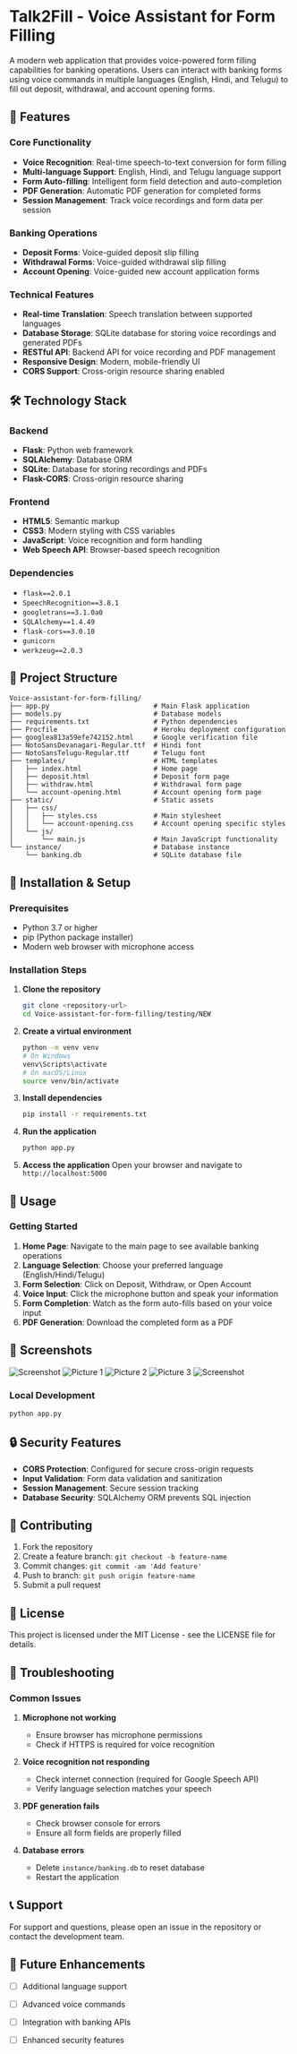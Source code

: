 # Talk2Fill - Voice Assistant for Form Filling

A modern web application that provides voice-powered form filling capabilities for banking operations. Users can interact with banking forms using voice commands in multiple languages (English, Hindi, and Telugu) to fill out deposit, withdrawal, and account opening forms.

## 🚀 Features

### Core Functionality
- **Voice Recognition**: Real-time speech-to-text conversion for form filling
- **Multi-language Support**: English, Hindi, and Telugu language support
- **Form Auto-filling**: Intelligent form field detection and auto-completion
- **PDF Generation**: Automatic PDF generation for completed forms
- **Session Management**: Track voice recordings and form data per session

### Banking Operations
- **Deposit Forms**: Voice-guided deposit slip filling
- **Withdrawal Forms**: Voice-guided withdrawal slip filling  
- **Account Opening**: Voice-guided new account application forms

### Technical Features
- **Real-time Translation**: Speech translation between supported languages
- **Database Storage**: SQLite database for storing voice recordings and generated PDFs
- **RESTful API**: Backend API for voice recording and PDF management
- **Responsive Design**: Modern, mobile-friendly UI
- **CORS Support**: Cross-origin resource sharing enabled

## 🛠️ Technology Stack

### Backend
- **Flask**: Python web framework
- **SQLAlchemy**: Database ORM
- **SQLite**: Database for storing recordings and PDFs
- **Flask-CORS**: Cross-origin resource sharing

### Frontend
- **HTML5**: Semantic markup
- **CSS3**: Modern styling with CSS variables
- **JavaScript**: Voice recognition and form handling
- **Web Speech API**: Browser-based speech recognition

### Dependencies
- `flask==2.0.1`
- `SpeechRecognition==3.8.1`
- `googletrans==3.1.0a0`
- `SQLAlchemy==1.4.49`
- `flask-cors==3.0.10`
- `gunicorn`
- `werkzeug==2.0.3`

## 📁 Project Structure

```
Voice-assistant-for-form-filling/
├── app.py                          # Main Flask application
├── models.py                       # Database models
├── requirements.txt                # Python dependencies
├── Procfile                        # Heroku deployment configuration
├── googlea813a59efe742152.html     # Google verification file
├── NotoSansDevanagari-Regular.ttf  # Hindi font
├── NotoSansTelugu-Regular.ttf      # Telugu font
├── templates/                      # HTML templates
│   ├── index.html                  # Home page
│   ├── deposit.html                # Deposit form page
│   ├── withdraw.html               # Withdrawal form page
│   └── account-opening.html        # Account opening form page
├── static/                         # Static assets
│   ├── css/
│   │   ├── styles.css              # Main stylesheet
│   │   └── account-opening.css     # Account opening specific styles
│   └── js/
│       └── main.js                 # Main JavaScript functionality
└── instance/                       # Database instance
    └── banking.db                  # SQLite database file
```

## 🚀 Installation & Setup

### Prerequisites
- Python 3.7 or higher
- pip (Python package installer)
- Modern web browser with microphone access

### Installation Steps

1. **Clone the repository**
   ```bash
   git clone <repository-url>
   cd Voice-assistant-for-form-filling/testing/NEW
   ```

2. **Create a virtual environment**
   ```bash
   python -m venv venv
   # On Windows
   venv\Scripts\activate
   # On macOS/Linux
   source venv/bin/activate
   ```

3. **Install dependencies**
   ```bash
   pip install -r requirements.txt
   ```

4. **Run the application**
   ```bash
   python app.py
   ```

5. **Access the application**
   Open your browser and navigate to `http://localhost:5000`

## 📱 Usage

### Getting Started
1. **Home Page**: Navigate to the main page to see available banking operations
2. **Language Selection**: Choose your preferred language (English/Hindi/Telugu)
3. **Form Selection**: Click on Deposit, Withdraw, or Open Account
4. **Voice Input**: Click the microphone button and speak your information
5. **Form Completion**: Watch as the form auto-fills based on your voice input
6. **PDF Generation**: Download the completed form as a PDF



## 🎨 Screenshots
![Screenshot](./images/Screenshot%202025-10-26%20171954.png)
![Picture 1](./images/pic1.jpg)
![Picture 2](./images/pic2.jpg)
![Picture 3](./images/pic3.jpg)
![Screenshot](./images/Screenshot%202025-10-26%20172317.png)



### Local Development
```bash
python app.py
```

## 🔒 Security Features

- **CORS Protection**: Configured for secure cross-origin requests
- **Input Validation**: Form data validation and sanitization
- **Session Management**: Secure session tracking
- **Database Security**: SQLAlchemy ORM prevents SQL injection

## 🤝 Contributing

1. Fork the repository
2. Create a feature branch: `git checkout -b feature-name`
3. Commit changes: `git commit -am 'Add feature'`
4. Push to branch: `git push origin feature-name`
5. Submit a pull request

## 📝 License

This project is licensed under the MIT License - see the LICENSE file for details.

## 🐛 Troubleshooting

### Common Issues

1. **Microphone not working**
   - Ensure browser has microphone permissions
   - Check if HTTPS is required for voice recognition

2. **Voice recognition not responding**
   - Check internet connection (required for Google Speech API)
   - Verify language selection matches your speech

3. **PDF generation fails**
   - Check browser console for errors
   - Ensure all form fields are properly filled

4. **Database errors**
   - Delete `instance/banking.db` to reset database
   - Restart the application

## 📞 Support

For support and questions, please open an issue in the repository or contact the development team.

## 🔮 Future Enhancements

- [ ] Additional language support
- [ ] Advanced voice commands
- [ ] Integration with banking APIs
- [ ] Enhanced security features


